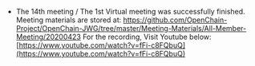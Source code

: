 - The 14th meeting / The 1st Virtual meeting was successfully finished.  
  Meeting materials are stored at:
  https://github.com/OpenChain-Project/OpenChain-JWG/tree/master/Meeting-Materials/All-Member-Meeting/20200423
  For the recording, Visit Youtube below:  
  [https://www.youtube.com/watch?v=fFi-c8FQbuQ](https://www.youtube.com/watch?v=fFi-c8FQbuQ)  
